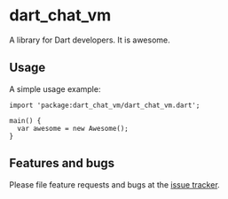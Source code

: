 # dart_chat_vm

A library for Dart developers. It is awesome.

## Usage

A simple usage example:

    import 'package:dart_chat_vm/dart_chat_vm.dart';

    main() {
      var awesome = new Awesome();
    }

## Features and bugs

Please file feature requests and bugs at the [issue tracker][tracker].

[tracker]: http://example.com/issues/replaceme
